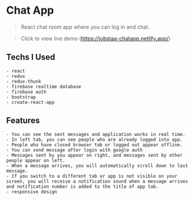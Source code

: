 # Chat App

> React chat room app where you can log in and chat.

> Click to view live demo
> (https://jubstaa-chatapp.netlify.app/)

## Techs I Used

    - react
    - redux
    - redux-thunk
    - firebase realtime database
    - firebase auth
    - bootstrap
    - create-react-app

## Features

    - You can see the sent messages and application works in real time.
    - In left tab, you can see people who are already logged into app.
    - People who have closed browser tab or logged out appear offline.
    - You can send message after login with google auth
    - Messages sent by you appear on right, and messages sent by other people appear on left.
    - When a message arrives, you will automatically scroll down to last message.
    - If you switch to a different tab or app is not visible on your screen, you will receive a notification sound when a message arrives and notification number is added to the title of app tab.
    - responsive design
